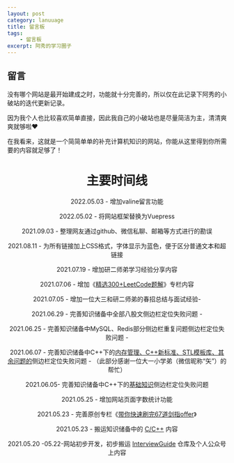 ```yaml
---
layout: post
category: lanuuage
title: 留言板
tags:
    - 留言板
excerpt: 阿秀的学习圈子
---
```


## 留言

没有哪个网站是最开始建成之时，功能就十分完善的，所以仅在此记录下阿秀的小破站的迭代更新记录。

因为我个人也比较喜欢简单直接，因此我自己的小破站也是尽量简洁为主，清清爽爽就够啦❤️

在我看来，这就是一个简简单单的补充计算机知识的网站，你能从这里得到你所需要的内容就足够了！

<!--

大家也不要让我给这个网站加什么各种酷炫的功能，你尽管提！加了算我输！

<div align="center">
    <img style="align:center;"  src="https://cdn.jsdelivr.net/gh/forthespada/mediaImage2@4.8/202106/任性.png" style="zoom:10%;" />
</div>
-->



<div align="center">
  <h1>
    主要时间线
  </h1>



2022.05.03 - 增加valine留言功能

2022.05.02 - 将网站框架替换为Vuepress

2021.09.03 - 整理网友通过github、微信私聊、邮箱等方式进行的勘误

2021.08.11 - 为所有链接加上CSS格式，字体显示为蓝色，便于区分普通文本和超链接

2021.07.19 - 增加研二师弟学习经验分享内容

2021.07.06 - 增加《[精选300+LeetCode题解](https://interviewguide.cn/#/Doc/Knowledge/%E7%AE%97%E6%B3%95/LeetCode%E9%A2%98%E8%A7%A3/README)》专栏内容

2021.07.05 - 增加一位大三和研二师弟的春招总结与面试经验-

2021.06.29 - 完善知识储备中全部八股文侧边栏定位失败问题 - 

 2021.06.25 - 完善知识储备中MySQL、Redis部分侧边栏重复问题侧边栏定位失败问题 -

2021.06.07 - 完善知识储备中C++下的[内存管理、C++新标准、STL模板库、其余问题的](Doc/Knowledge/C++/README.md)侧边栏定位失败问题 - （此部分感谢一位大一小学弟（微信昵称“矢”）的帮忙）

2021.06.05- 完善知识储备中C++下的[基础知识](Doc/Knowledge/C++/基础语法/基础语法.md)侧边栏定位失败问题

2021.05.25 - 增加网站页面字数统计功能 

2021.05.23 - 完善原创专栏《[带你快速刷完67道剑指offer](https://interviewguide.cn/#/Doc/Knowledge/%E7%AE%97%E6%B3%95/%E5%B8%A6%E4%BD%A0%E5%BF%AB%E9%80%9F%E5%88%B7%E5%AE%8C67%E9%81%93%E5%89%91%E6%8C%87offer/README)》

2021.05.23 - 搬运知识储备中的 [C/C++](Doc/Knowledge/C++/README.md) 内容

2021.05.20 -05.22-网站初步开发，初步搬运 [InterviewGuide](https://github.com/forthespada/InterviewGuide) 仓库及个人公众号上内容









